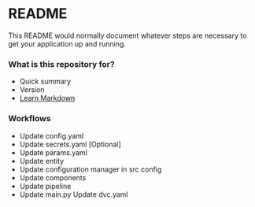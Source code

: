 # README #

This README would normally document whatever steps are necessary to get your application up and running.

### What is this repository for? ###

* Quick summary
* Version
* [Learn Markdown](https://bitbucket.org/tutorials/markdowndemo)

### Workflows ###

* Update config.yaml
* Update secrets.yaml [Optional]
* Update params.yaml
* Update entity
* Update configuration manager in src config
* Update components
* Update pipeline
* Update main.py
Update dvc.yaml
